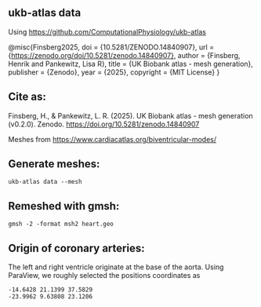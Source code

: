 ukb-atlas data
-----------------

Using https://github.com/ComputationalPhysiology/ukb-atlas

@misc{Finsberg2025,
  doi = {10.5281/ZENODO.14840907},
  url = {https://zenodo.org/doi/10.5281/zenodo.14840907},
  author = {Finsberg,  Henrik and Pankewitz,  Lisa R},
  title = {UK Biobank atlas - mesh generation},
  publisher = {Zenodo},
  year = {2025},
  copyright = {MIT License}
}

Cite as:
--------------

Finsberg, H., & Pankewitz, L. R. (2025). UK Biobank atlas - mesh generation (v0.2.0). Zenodo. https://doi.org/10.5281/zenodo.14840907

Meshes from https://www.cardiacatlas.org/biventricular-modes/

Generate meshes:
-------------------

```
ukb-atlas data --mesh
```


Remeshed with gmsh:
------------------------

```
gmsh -2 -format msh2 heart.geo
```

Origin of coronary arteries:
-------------------------------

The left and right ventricle originate at the base of the aorta.
Using ParaView, we roughly selected the positions coordinates as

```
-14.6428 21.1399 37.5829
-23.9962 9.63808 23.1206
```

